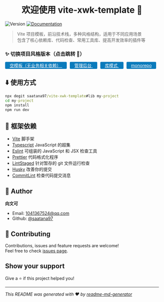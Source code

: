 <h1 align="center">欢迎使用 vite-xwk-template 👋</h1>
<p>
  <img alt="Version" src="https://img.shields.io/badge/version-1.0.0-blue.svg?cacheSeconds=2592000" />
  <a href="https://github.com/saatana97/vite-xwk-template#readme" target="_blank">
    <img alt="Documentation" src="https://img.shields.io/badge/documentation-yes-brightgreen.svg" />
  </a>
</p>

> Vite 项目模板，前沿技术栈，多种风格结构，适用于不同应用场景  
> 包含了核心依赖库、代码检查、常用工具库、提高开发效率的插件等

### ✨ 切换项目风格版本（点击跳转 🔽）

<p style="margin-top:10px">
  <a href="https://github.com/saatana97/vite-xwk-template/tree/empty#readme" style="background:#0A7BBC;color:#fff;padding:3px 15px;border-radius:3px;">
    空模板（无业务相关依赖）
  </a>
  <a href="https://github.com/saatana97/vite-xwk-template/tree/admin#readme" style="background:#0A7BBC;color:#fff;padding:3px 15px;border-radius:3px;margin-left:10px;">
    管理后台
  </a>
  <a href="https://github.com/saatana97/vite-xwk-template/tree/lib#readme" style="background:#0A7BBC;color:#fff;padding:3px 15px;border-radius:3px;margin-left:10px;">
    库模式
  </a>
  <a href="https://github.com/saatana97/vite-xwk-template/tree/monorepo#readme" style="background:#0A7BBC;color:#fff;padding:3px 15px;border-radius:3px;margin-left:10px;">
    monorepo
  </a>
</p>

## ⬇️ 使用方式

```cmd
npx degit saatana97/vite-xwk-template#lib my-project
cd my-project
npm install
npm run dev
```

## 🎯 框架依赖

-   [Vite](https://cn.vitejs.dev/) 脚手架
-   [Typescript](https://www.tslang.cn) JavaScript 的超集
-   [Eslint](https://eslint.bootcss.com/) 可组装的 JavaScript 和 JSX 检查工具
-   [Prettier](https://prettier.io/) 代码格式化程序
-   [LintStaged](https://github.com/okonet/lint-staged#readme) 针对暂存的 git 文件运行检查
-   [Husky](https://typicode.github.io/husky) 改善你的提交
-   [CommitLint](https://github.com/conventional-changelog/commitlint#readme) 检查代码提交消息

## 👤 Author

**向文可**

-   Email: 1041367524@qq.com
-   Github: [@saatana97](https://github.com/saatana97)

## 🤝 Contributing

Contributions, issues and feature requests are welcome!<br />Feel free to check [issues page](https://github.com/saatana97/vite-xwk-template/issues).

## Show your support

Give a ⭐️ if this project helped you!

---

_This README was generated with ❤️ by [readme-md-generator](https://github.com/kefranabg/readme-md-generator)_
